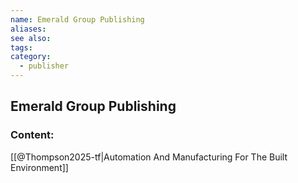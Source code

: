 ```yaml
---
name: Emerald Group Publishing
aliases:
see also:
tags:
category:
  - publisher
---
```


## Emerald Group Publishing

### Content:
[[@Thompson2025-tf|Automation And Manufacturing For The Built Environment]]